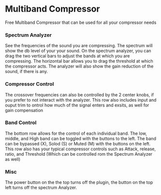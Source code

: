 # Multiband Compressor

Free Multiband Compressor that can be used for all your compressor needs

### Spectrum Analyzer
See the frequencies of the sound you are compressing. The spectrum will show the db level of your your sound. On the spectrum analyzer, you can drag the two vertical bars to adjust the bands at which you are compressing. The horizontal bar allows you to drag the threshold at which the compressor acts. The analyzer will also show the gain reduction of the sound, if there is any.

### Compressor Control
The crossover frequencies can also be controlled by the 2 center knobs, if you prefer to not interact with the analyzer. This row also includes input and ouput trim to ontrol how much of the signal enters and exsits, as well for gain compensation

### Band Control
The bottom row allows for the control of each individual band. The low, middle, and High band can be toggled with the buttons to the left. The band can be bypassed (X),
Solod (S) or Muted (M) with the buttons on the left. This row also has your typical compressor controls such as Attack, release, ratio, and Threshold (Which can be controlled rom the Spectrum Analyzer as well)

### Misc
The power button on the the top turns off the plugin, the button on the top left turns off the spectrum Analyzer.

